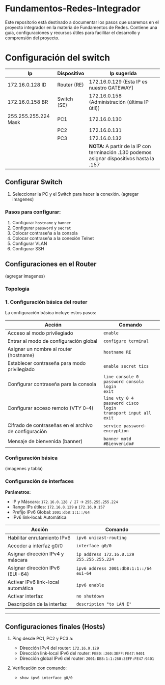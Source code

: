 # Fundamentos-Redes-Integrador
Este repositorio está destinado a documentar los pasos que usaremos en el proyecto integrador en la materia de Fundamentos de Redes. Contiene una guía, configuraciones y recursos útiles para facilitar el desarrollo y comprensión del proyecto.

# Configuración del switch 
| Ip                             | Dispositivo                        | Ip sugerida                                                                 |
|--------------------------------|------------------------------------|------------------------------------------------------------------------------|
| 172.16.0.128 ID                | Router (RE)                        | 172.16.0.129  (Esta IP es nuestro GATEWAY)                                  |
| 172.16.0.158 BR                | Switch (SE)                        | 172.16.0.158 (Administración (última IP útil))                              |
| 255.255.255.224 Mask           | PC1                                | 172.16.0.130                                                                 |
|                                | PC2                                | 172.16.0.131                                                                 |
|                                | PC3                                | 172.16.0.132                                                                 |
|                                |                                    | **NOTA:** A partir de la IP con terminación .130 podemos asignar dispositivos hasta la .157 |

## Configurar Switch

1. Seleccionar la PC y el Switch para hacer la conexión.
   (agregar imagenes)

### Pasos para configurar:
1. Configurar `hostname` y `banner`
2. Configurar `password` y `secret`
3. Colocar contraseña a la consola
4. Colocar contraseña a la conexión Telnet
5. Configurar VLAN
6. Configurar SSH

## Configuraciones en el Router
 (agregar imagenes)
 
### Topología

### 1. Configuración básica del router

La configuración básica incluye estos pasos:

| **Acción**                                         | **Comando**                                 |
|---------------------------------------------------|---------------------------------------------|
| Acceso al modo privilegiado                       | `enable`                                    |
| Entrar al modo de configuración global            | `configure terminal`                        |
| Asignar un nombre al router (hostname)            | `hostname RE`                               |
| Establecer contraseña para modo privilegiado      | `enable secret tics`                        |
| Configurar contraseña para la consola             | `line console 0`<br>`password consola`<br>`login`<br>`exit` |
| Configurar acceso remoto (VTY 0–4)                | `line vty 0 4`<br>`password cisco`<br>`login`<br>`transport input all`<br>`exit` |
| Cifrado de contraseñas en el archivo de configuración | `service password-encryption`           |
| Mensaje de bienvenida (banner)                    | `banner motd #Bienvenido#`                  |

### Configuración básica

(imagenes y tabla)

### Configuración de interfaces

**Parámetros:**
- IP y Máscara: `172.16.0.128 / 27` → `255.255.255.224`
- Rango IPs útiles: `172.16.0.129` a `172.16.0.157`
- Prefijo IPv6 Global: `2001:db8:1:1::/64`
- IPv6 link-local: Automática

| Acción                                  | Comando                                                     |
|----------------------------------------|-------------------------------------------------------------|
| Habilitar enrutamiento IPv6            | `ipv6 unicast-routing`                                      |
| Acceder a interfaz g0/0                | `interface g0/0`                                            |
| Asignar dirección IPv4 y máscara       | `ip address 172.16.0.129 255.255.255.224`                   |
| Asignar dirección IPv6 (EUI-64)        | `ipv6 address 2001:db8:1:1::/64 eui-64`                      |
| Activar IPv6 link-local automática     | `ipv6 enable`                                               |
| Activar interfaz                       | `no shutdown`                                               |
| Descripción de la interfaz             | `description "to LAN E"`                                    |

---

## Configuraciones finales (Hosts)

1. Ping desde PC1, PC2 y PC3 a:
   - Dirección IPv4 del router: `172.16.0.129`
   - Dirección link-local IPv6 del router: `FE80::260:3EFF:FE47:9401`
   - Dirección global IPv6 del router: `2001:DB8:1:1:260:3EFF:FE47:9401`

2. Verificación con comando:
   - `show ipv6 interface g0/0`









